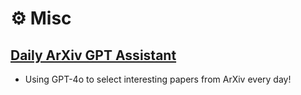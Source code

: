 # ⚙️ Misc 

## [Daily ArXiv GPT Assistant](https://jackyfl.github.io/gpt_paper_assistant/)
- Using GPT-4o to select interesting papers from ArXiv every day! 